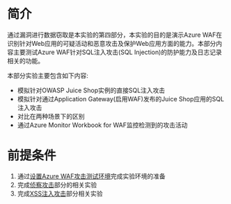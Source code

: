 # 简介  
通过漏洞进行数据窃取是本实验的第四部分，本实验的目的是演示Azure WAF在识别针对Web应用的可疑活动和恶意攻击及保护Web应用方面的能力。本部分内容主要测试Azure WAF针对SQL注入攻击(SQL Injection)的防护能力及日志记录相关的功能。

本部分实验主要包含如下内容:  
* 模拟针对OWASP Juice Shop实例的直接SQL注入攻击   
* 模拟针对通过Application Gateway(启用WAF)发布的Juice Shop应用的SQL注入攻击  
* 对比在两种场景下的区别  
* 通过Azure Monitor Workbook for WAF监控检测到的攻击活动    

# 前提条件   

1. 通过[设置Azure WAF攻击测试环境](./Lab-Local.md)完成实验环境的准备
2. 完成[侦察攻击](./Lab-Reconnaissance-Local.md)部分的相关实验  
3. 完成[XSS注入攻击](./Lab-Attack-Local.md)部分相关实验
